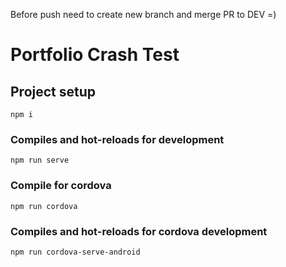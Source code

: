 Before push need to create new branch and merge PR to DEV =)


# Portfolio Crash Test

## Project setup
```
npm i
```

### Compiles and hot-reloads for development
```
npm run serve
```

### Compile for cordova
```
npm run cordova
```

### Compiles and hot-reloads for cordova development
```
npm run cordova-serve-android
```
